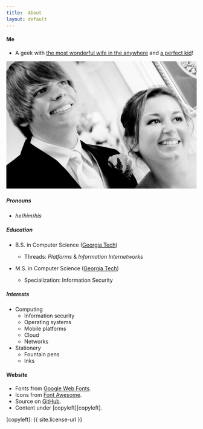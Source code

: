 ```yaml
---
title:  About
layout: default
---
```

#### Me

* A geek with [the most wonderful wife in the anywhere][curtisandrebecca] and [a perfect
  kid][matthewdrakefree]!

![Photo of Curtis and his wife at their wedding](/imgs/wedding.jpg)

##### Pronouns

* _he_/_him_/_his_

##### Education

* B.S. in Computer Science ([Georgia Tech][gatech])
  * Threads: _Platforms_ & _Information Internetworks_

* M.S. in Computer Science ([Georgia Tech][gatech])
  * Specialization: Information Security

##### Interests

* Computing
  * Information security
  * Operating systems
  * Mobile platforms
  * Cloud
  * Networks
* Stationery
  * Fountain pens
  * Inks

#### Website

* Fonts from [Google Web Fonts][fonts].
* Icons from [Font Awesome][icons].
* Source on [GitHub][src].
* Content under [copyleft][copyleft].

[curtisandrebecca]: https://curtisandrebecca.com
[matthewdrakefree]: https://matthewdrakefree.com
[gatech]:           https://www.gatech.edu
[fonts]:            https://fonts.google.com
[icons]:            https://fontawesome.com
[src]:              https://github.com/cfree3/curtisfree.com
[copyleft]:         {{ site.license-url }}
